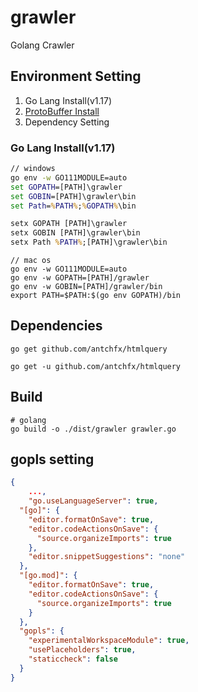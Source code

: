 # grawler

Golang Crawler

## Environment Setting

1. Go Lang Install(v1.17)
2. [ProtoBuffer Install](https://github.com/protocolbuffers/protobuf)
3. Dependency Setting

### Go Lang Install(v1.17)

```cmd
// windows
go env -w GO111MODULE=auto
set GOPATH=[PATH]\grawler
set GOBIN=[PATH]\grawler\bin
set Path=%PATH%;%GOPATH%\bin

setx GOPATH [PATH]\grawler
setx GOBIN [PATH]\grawler\bin
setx Path %PATH%;[PATH]\grawler\bin
```

```shell
// mac os
go env -w GO111MODULE=auto
go env -w GOPATH=[PATH]/grawler
go env -w GOBIN=[PATH]/grawler/bin
export PATH=$PATH:$(go env GOPATH)/bin
```

## Dependencies

```shell
go get github.com/antchfx/htmlquery

go get -u github.com/antchfx/htmlquery
```

## Build

```shell
# golang
go build -o ./dist/grawler grawler.go
```

## gopls setting

```json
{
    ...,
    "go.useLanguageServer": true,
  "[go]": {
    "editor.formatOnSave": true,
    "editor.codeActionsOnSave": {
      "source.organizeImports": true
    },
    "editor.snippetSuggestions": "none"
  },
  "[go.mod]": {
    "editor.formatOnSave": true,
    "editor.codeActionsOnSave": {
      "source.organizeImports": true
    }
  },
  "gopls": {
    "experimentalWorkspaceModule": true,
    "usePlaceholders": true,
    "staticcheck": false
  }
}
```
